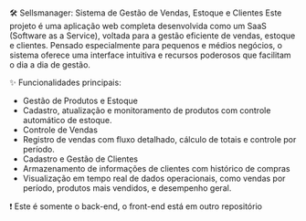 🛠️ Sellsmanager: Sistema de Gestão de Vendas, Estoque e Clientes Este projeto é uma aplicação web completa desenvolvida como um SaaS (Software as a Service), voltada para a gestão eficiente de vendas, estoque e clientes. Pensado especialmente para pequenos e médios negócios, o sistema oferece uma interface intuitiva e recursos poderosos que facilitam o dia a dia de gestão.

✨ Funcionalidades principais:

 - Gestão de Produtos e Estoque
 - Cadastro, atualização e monitoramento de produtos com controle automático de estoque.
 - Controle de Vendas
 - Registro de vendas com fluxo detalhado, cálculo de totais e controle por período.
 - Cadastro e Gestão de Clientes
 - Armazenamento de informações de clientes com histórico de compras
 - Visualização em tempo real de dados operacionais, como vendas por período, produtos mais vendidos, e desempenho geral.

❗ Este é somente o back-end, o front-end está em outro repositório
